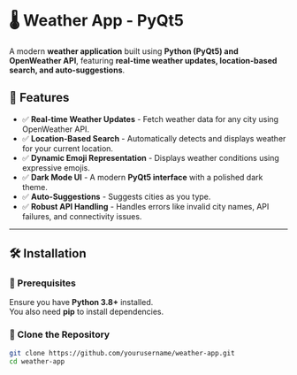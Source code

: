 # 🌡️ Weather App - PyQt5
A modern **weather application** built using **Python (PyQt5) and OpenWeather API**, featuring **real-time weather updates, location-based search, and auto-suggestions**.

## 📌 Features

- ✅ **Real-time Weather Updates** - Fetch weather data for any city using OpenWeather API.
- ✅ **Location-Based Search** - Automatically detects and displays weather for your current location.
- ✅ **Dynamic Emoji Representation** - Displays weather conditions using expressive emojis.
- ✅ **Dark Mode UI** - A modern **PyQt5 interface** with a polished dark theme.
- ✅ **Auto-Suggestions** - Suggests cities as you type.
- ✅ **Robust API Handling** - Handles errors like invalid city names, API failures, and connectivity issues.

---

## 🛠️ Installation

### 🔹 Prerequisites

Ensure you have **Python 3.8+** installed.  
You also need **pip** to install dependencies.

### 🔹 Clone the Repository

```sh
git clone https://github.com/yourusername/weather-app.git
cd weather-app
